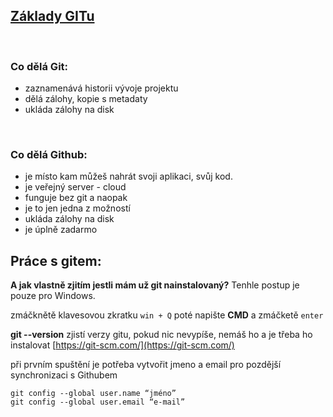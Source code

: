 ## <ins> Základy GITu</ins>
<p>&nbsp;</p>

### Co dělá Git:
* zaznamenává historii vývoje projektu
* dělá zálohy, kopie s metadaty
* ukláda zálohy na disk
<p>&nbsp;</p>


### Co dělá Github:
* je místo kam můžeš nahrát svoji aplikaci, svůj kod.
* je veřejný server - cloud 
* funguje bez git a naopak
* je to jen jedna z možností
* ukláda zálohy na disk
* je úplně zadarmo

## Práce s gitem: 
**A jak vlastně zjitím jestli mám už git nainstalovaný?**
Tenhle postup je pouze pro Windows.

zmáčknětě klavesovou zkratku ```win + Q``` poté napište **CMD** a zmáčketě ```enter```

**git --version** zjistí verzy gitu, pokud nic nevypíše, nemáš ho 
a je třeba ho instalovat [https://git-scm.com/](https://git-scm.com/)

při prvním spuštění je potřeba vytvořit jmeno a email
pro pozdější synchronizaci s Githubem

```
git config --global user.name “jméno”
git config --global user.email “e-mail”
```



